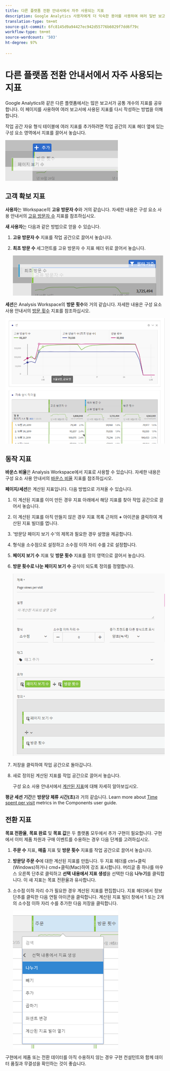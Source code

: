 ```yaml
---
title: 다른 플랫폼 전환 안내서에서 자주 사용되는 지표
description: Google Analytics 사용자에게 더 익숙한 용어를 사용하여 여러 일반 보고서의 지표 데이터를 가져오는 방법을 이해합니다.
translation-type: tm+mt
source-git-commit: 6fc8145d9a94427ec942d55776b6029f7dd6f79c
workflow-type: tm+mt
source-wordcount: '503'
ht-degree: 97%

---
```



# 다른 플랫폼 전환 안내서에서 자주 사용되는 지표

Google Analytics와 같은 다른 플랫폼에서는 많은 보고서가 공통 개수의 지표를 공유합니다. 이 페이지를 사용하여 여러 보고서에 사용된 지표를 다시 작성하는 방법을 이해합니다.

작업 공간 자유 형식 테이블에 여러 지표를 추가하려면 작업 공간의 지표 헤더 옆에 있는 구성 요소 영역에서 지표를 끌어서 놓습니다.

![추가 지표](/help/technotes/ga-to-aa/assets/new_metric.png)

## 고객 확보 지표

**사용자**&#x200B;는 Workspace의 **고유 방문자 수**&#x200B;와 거의 같습니다. 자세한 내용은 구성 요소 사용 안내서의 [고유 방문자 수](/help/components/metrics/unique-visitors.md) 지표를 참조하십시오.

**새 사용자**&#x200B;는 다음과 같은 방법으로 얻을 수 있습니다.

1. **고유 방문자 수** 지표를 작업 공간으로 끌어서 놓습니다.
2. **최초 방문 수** 세그먼트를 고유 방문자 수 지표 헤더 위로 끌어서 놓습니다.

   ![최초 방문](../assets/first_time_visits.png)

**세션**&#x200B;은 Analysis Workspace의 **방문 횟수**&#x200B;와 거의 같습니다. 자세한 내용은 구성 요소 사용 안내서의 [방문 횟수](/help/components/metrics/visits.md) 지표를 참조하십시오.

![고객 확보 지표](../assets/acquisition_metrics.png)

## 동작 지표

**바운스 비율**&#x200B;은 Analysis Workspace에서 지표로 사용할 수 있습니다. 자세한 내용은 구성 요소 사용 안내서의 [바운스 비율](/help/components/metrics/bounce-rate.md) 지표를 참조하십시오.

**페이지/세션**&#x200B;은 계산된 지표입니다. 다음 방법으로 가져올 수 있습니다.

1. 이 계산된 지표를 이미 만든 경우 지표 아래에서 해당 지표를 찾아 작업 공간으로 끌어서 놓습니다.
2. 이 계산된 지표를 아직 만들지 않은 경우 지표 목록 근처의 **+** 아이콘을 클릭하여 계산된 지표 빌더를 엽니다.
3. &#39;방문당 페이지 보기 수&#39;의 제목과 필요한 경우 설명을 제공합니다.
4. 형식을 소수점으로 설정하고 소수점 이하 자리 수를 2로 설정합니다.
5. **페이지 보기 수** 지표 및 **방문 횟수** 지표를 정의 영역으로 끌어서 놓습니다.
6. **방문 횟수로 나눈 페이지 보기 수** 공식이 되도록 정의를 정렬합니다.

   ![방문당 페이지 보기 수](/help/technotes/ga-to-aa/assets/page_views_per_visit.png)

7. 저장을 클릭하여 작업 공간으로 돌아갑니다.
8. 새로 정의된 계산된 지표를 작업 공간으로 끌어서 놓습니다.

   구성 요소 사용 안내서에서 [계산된 지표](/help/components/c-calcmetrics/cm-overview.md)에 대해 자세히 알아보십시오.

**평균 세션 기간**&#x200B;은 **방문당 체류 시간(초)**&#x200B;과 거의 같습니다. Learn more about [Time spent per visit](/help/components/metrics/time-spent-per-visit.md) metrics in the Components user guide.

## 전환 지표

**목표 전환율**, **목표 완료** 및 **목표 값**&#x200B;은 두 플랫폼 모두에서 추가 구현이 필요합니다. 구현에서 이미 제품 차원과 구매 이벤트를 수용하는 경우 다음 단계를 고려하십시오.

1. **주문 수** 지표, **매출** 지표 및 **방문 횟수** 지표를 작업 공간으로 끌어서 놓습니다.
1. **방문당 주문 수**&#x200B;에 대한 계산된 지표를 만듭니다. 두 지표 헤더를 ctrl+클릭(Windows)하거나 cmd+클릭(Mac)하여 강조 표시합니다. 머리글 중 하나를 마우스 오른쪽 단추로 클릭하고 **선택 내용에서 지표 생성**&#x200B;을 선택한 다음 **나누기**&#x200B;를 클릭합니다. 이 새 지표는 목표 전환율과 유사합니다.
1. 소수점 이하 자리 수가 필요한 경우 계산된 지표를 편집합니다. 지표 헤더에서 정보 단추를 클릭한 다음 연필 아이콘을 클릭합니다. 계산된 지표 빌더 창에서 1 또는 2개의 소수점 이하 자리 수를 추가한 다음 저장을 클릭합니다.

   ![방문당 주문 수](/help/technotes/ga-to-aa/assets/orders_per_visit.png)

구현에서 제품 또는 전환 데이터를 아직 수용하지 않는 경우 구현 컨설턴트와 함께 데이터 품질과 무결성을 확인하는 것이 좋습니다.

